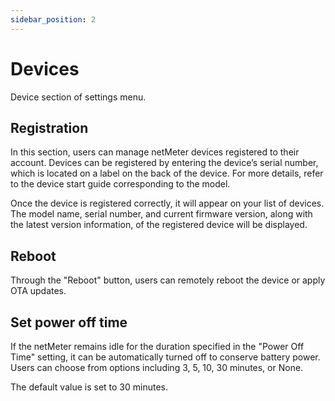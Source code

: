 ```yaml
---
sidebar_position: 2
---
```

# Devices

Device section of settings menu.

## Registration

In this section, users can manage netMeter devices registered to their account. Devices can be registered by entering the device’s serial number, which is located on a label on the back of the device. For more details, refer to the device start guide corresponding to the model.

Once the device is registered correctly, it will appear on your list of devices. The model name, serial number, and current firmware version, along with the latest version information, of the registered device will be displayed.

## Reboot

Through the "Reboot" button, users can remotely reboot the device or apply OTA updates.

## Set power off time

If the netMeter remains idle for the duration specified in the "Power Off Time" setting, it can be automatically turned off to conserve battery power. Users can choose from options including 3, 5, 10, 30 minutes, or None.

The default value is set to 30 minutes.